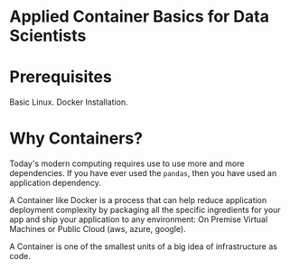 # Applied Container Basics for Data Scientists 

# Prerequisites

Basic Linux.
Docker Installation.

# Why Containers?

Today's modern computing requires use to use more and more dependencies. If you have ever used the `pandas`, then you have used an application dependency. 

A Container like Docker is a process that can help reduce application deployment complexity by packaging all the specific ingredients for your app and ship your application to any environment: On Premise Virtual Machines or Public Cloud (aws, azure, google).

A Container is one of the smallest units of a big idea of infrastructure as code. 


